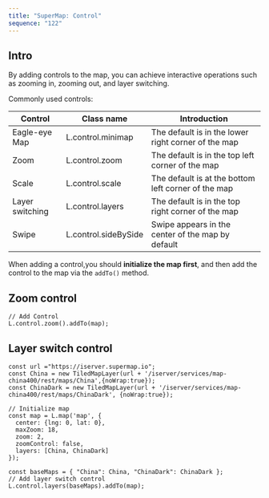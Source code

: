 ```yaml
---
title: "SuperMap: Control"
sequence: "122"
---
```


## Intro

By adding controls to the map, you can achieve interactive operations
such as zooming in, zooming out, and layer switching.

Commonly used controls:

| Control         | Class name           | Introduction                                        |
|-----------------|----------------------|-----------------------------------------------------|
| Eagle-eye Map   | L.control.minimap    | The default is in the lower right corner of the map |
| Zoom            | L.control.zoom       | The default is in the top left corner of the map    |
| Scale           | L.control.scale      | The default is at the bottom left corner of the map |
| Layer switching | L.control.layers     | The default is in the top right corner of the map   |
| Swipe           | L.control.sideBySide | Swipe appears in the center of the map by default   |

When adding a control,you should **initialize the map first**,
and then add the control to the map via the `addTo()` method.

## Zoom control

```text
// Add Control
L.control.zoom().addTo(map);
```

## Layer switch control

```text
const url ="https://iserver.supermap.io";
const China = new TiledMapLayer(url + '/iserver/services/map-china400/rest/maps/China',{noWrap:true});
const ChinaDark = new TiledMapLayer(url + '/iserver/services/map-china400/rest/maps/ChinaDark', {noWrap:true});

// Initialize map
const map = L.map('map', {
  center: {lng: 0, lat: 0},
  maxZoom: 18,
  zoom: 2,
  zoomControl: false,
  layers: [China, ChinaDark]
});

const baseMaps = { "China": China, "ChinaDark": ChinaDark };
// Add layer switch control
L.control.layers(baseMaps).addTo(map);
```


